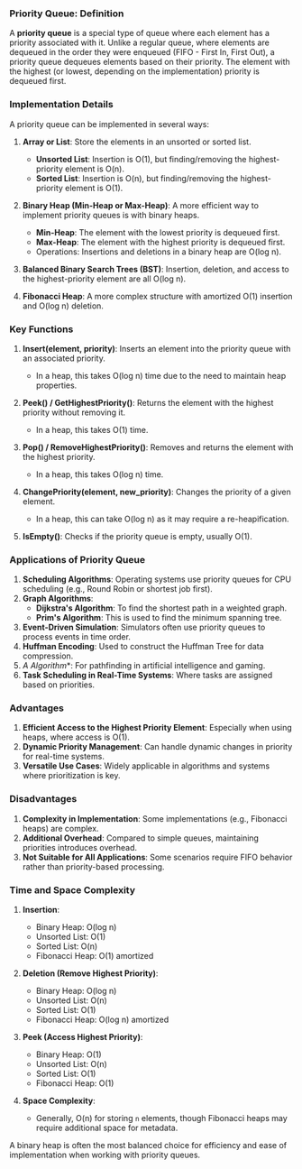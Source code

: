 ### **Priority Queue: Definition**
A **priority queue** is a special type of queue where each element has a priority associated with it. Unlike a regular queue, where elements are dequeued in the order they were enqueued (FIFO - First In, First Out), a priority queue dequeues elements based on their priority. The element with the highest (or lowest, depending on the implementation) priority is dequeued first.

### **Implementation Details**
A priority queue can be implemented in several ways:
1. **Array or List**: Store the elements in an unsorted or sorted list.
   - **Unsorted List**: Insertion is O(1), but finding/removing the highest-priority element is O(n).
   - **Sorted List**: Insertion is O(n), but finding/removing the highest-priority element is O(1).

2. **Binary Heap (Min-Heap or Max-Heap)**: A more efficient way to implement priority queues is with binary heaps.
   - **Min-Heap**: The element with the lowest priority is dequeued first.
   - **Max-Heap**: The element with the highest priority is dequeued first.
   - Operations: Insertions and deletions in a binary heap are O(log n).

3. **Balanced Binary Search Trees (BST)**: Insertion, deletion, and access to the highest-priority element are all O(log n).

4. **Fibonacci Heap**: A more complex structure with amortized O(1) insertion and O(log n) deletion.

### **Key Functions**
1. **Insert(element, priority)**: Inserts an element into the priority queue with an associated priority.
   - In a heap, this takes O(log n) time due to the need to maintain heap properties.

2. **Peek() / GetHighestPriority()**: Returns the element with the highest priority without removing it.
   - In a heap, this takes O(1) time.

3. **Pop() / RemoveHighestPriority()**: Removes and returns the element with the highest priority.
   - In a heap, this takes O(log n) time.

4. **ChangePriority(element, new_priority)**: Changes the priority of a given element.
   - In a heap, this can take O(log n) as it may require a re-heapification.

5. **IsEmpty()**: Checks if the priority queue is empty, usually O(1).

### **Applications of Priority Queue**
1. **Scheduling Algorithms**: Operating systems use priority queues for CPU scheduling (e.g., Round Robin or shortest job first).
2. **Graph Algorithms**:
   - **Dijkstra's Algorithm**: To find the shortest path in a weighted graph.
   - **Prim's Algorithm**: This is used to find the minimum spanning tree.
3. **Event-Driven Simulation**: Simulators often use priority queues to process events in time order.
4. **Huffman Encoding**: Used to construct the Huffman Tree for data compression.
5. **A* Algorithm**: For pathfinding in artificial intelligence and gaming.
6. **Task Scheduling in Real-Time Systems**: Where tasks are assigned based on priorities.

### **Advantages**
1. **Efficient Access to the Highest Priority Element**: Especially when using heaps, where access is O(1).
2. **Dynamic Priority Management**: Can handle dynamic changes in priority for real-time systems.
3. **Versatile Use Cases**: Widely applicable in algorithms and systems where prioritization is key.

### **Disadvantages**
1. **Complexity in Implementation**: Some implementations (e.g., Fibonacci heaps) are complex.
2. **Additional Overhead**: Compared to simple queues, maintaining priorities introduces overhead.
3. **Not Suitable for All Applications**: Some scenarios require FIFO behavior rather than priority-based processing.

### **Time and Space Complexity**
1. **Insertion**:
   - Binary Heap: O(log n)
   - Unsorted List: O(1)
   - Sorted List: O(n)
   - Fibonacci Heap: O(1) amortized

2. **Deletion (Remove Highest Priority)**:
   - Binary Heap: O(log n)
   - Unsorted List: O(n)
   - Sorted List: O(1)
   - Fibonacci Heap: O(log n) amortized

3. **Peek (Access Highest Priority)**:
   - Binary Heap: O(1)
   - Unsorted List: O(n)
   - Sorted List: O(1)
   - Fibonacci Heap: O(1)

4. **Space Complexity**:
   - Generally, O(n) for storing `n` elements, though Fibonacci heaps may require additional space for metadata.

A binary heap is often the most balanced choice for efficiency and ease of implementation when working with priority queues.